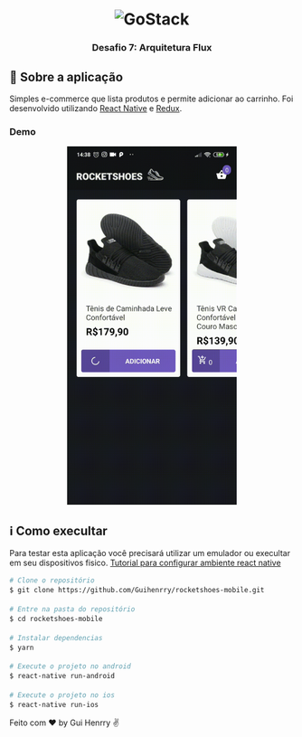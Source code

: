 <h1 align="center">
    <img alt="GoStack" src="https://rocketseat-cdn.s3-sa-east-1.amazonaws.com/bootcamp-header.png" width="200px" />
</h1>

<h3 align="center">
  Desafio 7: Arquitetura Flux
</h3>

## 👞 Sobre a aplicação

Simples e-commerce que lista produtos e permite adicionar ao carrinho. Foi desenvolvido utilizando [React Native](https://reactnative.dev/) e [Redux](https://redux.js.org/).

### Demo
<p align="center">
  <img alt="Demo" src="https://github.com/Guihenrry/rocketshoes-mobile/blob/master/demo.gif" width="300px" >
</p>

## :information_source: Como execultar
Para testar esta aplicação você precisará utilizar um emulador ou execultar em seu dispositivos fisico. [Tutorial para configurar ambiente react native](https://nodejs.org/en/)

```bash
# Clone o repositório
$ git clone https://github.com/Guihenrry/rocketshoes-mobile.git

# Entre na pasta do repositório
$ cd rocketshoes-mobile

# Instalar dependencias
$ yarn

# Execute o projeto no android
$ react-native run-android

# Execute o projeto no ios
$ react-native run-ios
```

Feito com ♥ by Gui Henrry ✌
